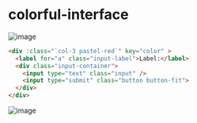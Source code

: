 # colorful-interface

![image](https://user-images.githubusercontent.com/66787043/171952179-a3e878d0-223e-4398-85f1-3ac10b27e61a.png)
```html
<div :class="`col-3 pastel-red`" key="color" >
  <label for="a" class="input-label">Label:</label>
  <div class="input-container">
    <input type="text" class="input" />
    <input type="submit" class="button button-fit">
  </div>
</div>
```
![image](https://user-images.githubusercontent.com/66787043/171952151-c6aed7e4-3b83-4c28-a66e-3af0b25c8fd4.png)
